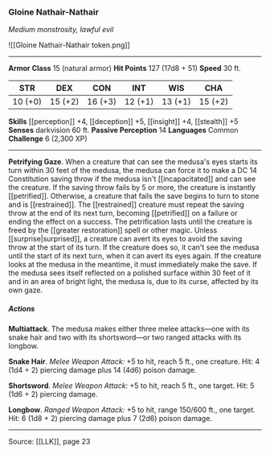 ### Gloine Nathair-Nathair
_Medium monstrosity, lawful evil_

![[Gloine Nathair-Nathair token.png]]


---

**Armor Class** 15 (natural armor)
**Hit Points** 127 (17d8 + 51)
**Speed** 30 ft.

| STR     | DEX     | CON     | INT     | WIS     | CHA     |
|---------|---------|---------|---------|---------|---------|
| 10 (+0) | 15 (+2) | 16 (+3) | 12 (+1) | 13 (+1) | 15 (+2) |

**Skills** [[perception]] +4, [[deception]] +5, [[insight]] +4, [[stealth]] +5
**Senses** darkvision 60 ft.
**Passive Perception** 14
**Languages** Common
**Challenge** 6 (2,300 XP)

---

**Petrifying Gaze**. When a creature that can see the medusa's eyes starts its turn within 30 feet of the medusa, the medusa can force it to make a DC 14 Constitution saving throw if the medusa isn't [[incapacitated]] and can see the creature. If the saving throw fails by 5 or more, the creature is instantly [[petrified]]. Otherwise, a creature that fails the save begins to turn to stone and is [[restrained]]. The [[restrained]] creature must repeat the saving throw at the end of its next turn, becoming [[petrified]] on a failure or ending the effect on a success. The petrification lasts until the creature is freed by the  [[greater restoration]] spell or other magic. Unless [[surprise|surprised]], a creature can avert its eyes to avoid the saving throw at the start of its turn. If the creature does so, it can't see the medusa until the start of its next turn, when it can avert its eyes again. If the creature looks at the medusa in the meantime, it must immediately make the save. If the medusa sees itself reflected on a polished surface within 30 feet of it and in an area of bright light, the medusa is, due to its curse, affected by its own gaze.

##### Actions
**Multiattack**. The medusa makes either three melee attacks—one with its snake hair and two with its shortsword—or two ranged attacks with its longbow.

**Snake Hair**. _Melee Weapon Attack:_ +5 to hit, reach 5 ft., one creature. Hit: 4 (1d4 + 2) piercing damage plus 14 (4d6) poison damage.

**Shortsword**. _Melee Weapon Attack:_ +5 to hit, reach 5 ft., one target. Hit: 5 (1d6 + 2) piercing damage.

**Longbow**. _Ranged Weapon Attack:_ +5 to hit, range 150/600 ft., one target. Hit: 6 (1d8 + 2) piercing damage plus 7 (2d6) poison damage.


---

Source: [[LLK]], page 23